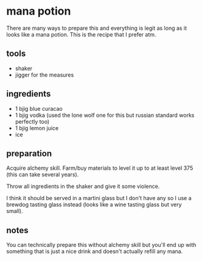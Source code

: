 # mana potion

There are many ways to prepare this and everything is legit as long as it looks like a mana potion. This is the recipe that I prefer atm.

## tools

- shaker
- jigger for the measures

## ingredients

- 1 bjig blue curacao
- 1 bjig vodka (used the lone wolf one for this but russian standard works perfectly too)
- 1 bjig lemon juice
- ice

## preparation

Acquire alchemy skill. Farm/buy materials to level it up to at least level 375 (this can take several years).

Throw all ingredients in the shaker and give it some violence.

I think it should be served in a martini glass but I don't have any so I use a brewdog tasting glass instead (looks like a wine tasting glass but very small).

## notes

You can technically prepare this without alchemy skill but you'll end up with something that is just a nice drink and doesn't actually refill any mana.